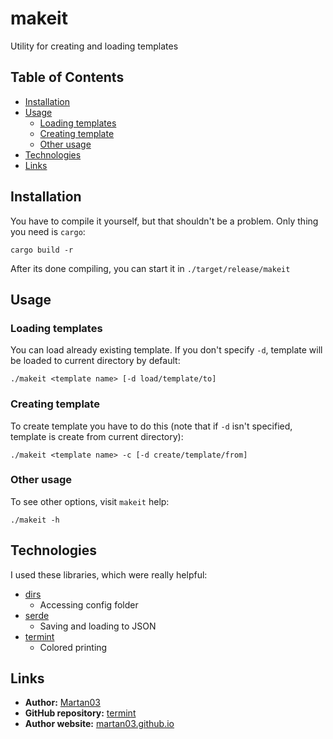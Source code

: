 # makeit

Utility for creating and loading templates

## Table of Contents
- [Installation](#installation)
- [Usage](#usage)
    - [Loading templates](#loading-templates)
    - [Creating template](#creating-template)
    - [Other usage](#other-usage)
- [Technologies](#technologies)
- [Links](#links)

## Installation
You have to compile it yourself, but that shouldn't be a problem. Only thing
you need is `cargo`:
```
cargo build -r
```
After its done compiling, you can start it in `./target/release/makeit`

## Usage

### Loading templates
You can load already existing template. If you don't specify `-d`, template
will be loaded to current directory by default:
```
./makeit <template name> [-d load/template/to]
```

### Creating template
To create template you have to do this (note that if `-d` isn't specified,
template is create from current directory):
```
./makeit <template name> -c [-d create/template/from]
```

### Other usage
To see other options, visit `makeit` help:
```
./makeit -h
```

## Technologies
I used these libraries, which were really helpful:
- [dirs](https://crates.io/crates/dirs)
    - Accessing config folder
- [serde](https://crates.io/crates/serde)
    - Saving and loading to JSON
- [termint](https://crates.io/crates/termint)
    - Colored printing

## Links

- **Author:** [Martan03](https://github.com/Martan03)
- **GitHub repository:** [termint](https://github.com/Martan03/makeit)
- **Author website:** [martan03.github.io](https://martan03.github.io)
